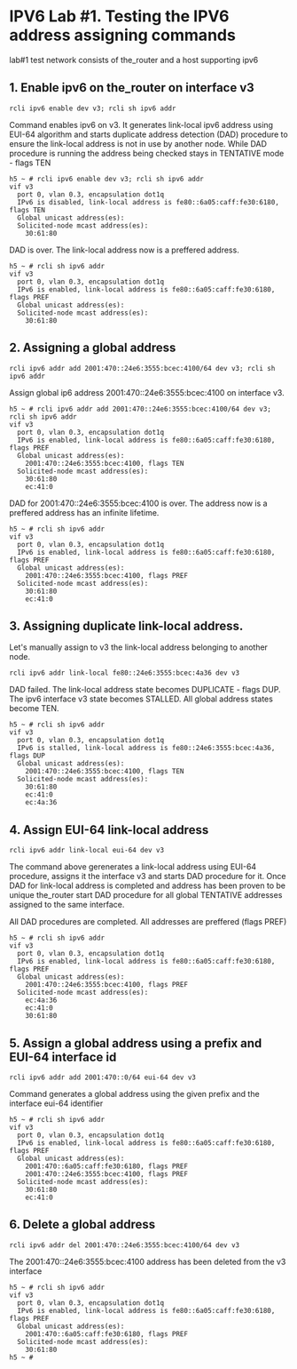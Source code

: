 # IPV6 Lab #1. Testing the IPV6 address assigning commands

lab#1 test network consists of the_router and a host supporting ipv6

## 1. Enable ipv6 on the_router on interface v3

	rcli ipv6 enable dev v3; rcli sh ipv6 addr

Command enables ipv6 on v3. It generates link-local ipv6 address using EUI-64 algorithm
and starts duplicate address detection (DAD) procedure to ensure the link-local address
is not in use by another node. While DAD procedure is running the address being checked stays
in TENTATIVE mode - flags TEN

	h5 ~ # rcli ipv6 enable dev v3; rcli sh ipv6 addr
	vif v3
	  port 0, vlan 0.3, encapsulation dot1q
	  IPv6 is disabled, link-local address is fe80::6a05:caff:fe30:6180, flags TEN
	  Global unicast address(es):
	  Solicited-node mcast address(es):
	    30:61:80

DAD is over. The link-local address now is a preffered address.

	h5 ~ # rcli sh ipv6 addr
	vif v3
	  port 0, vlan 0.3, encapsulation dot1q
	  IPv6 is enabled, link-local address is fe80::6a05:caff:fe30:6180, flags PREF
	  Global unicast address(es):
	  Solicited-node mcast address(es):
	    30:61:80


## 2. Assigning a global address

	rcli ipv6 addr add 2001:470::24e6:3555:bcec:4100/64 dev v3; rcli sh ipv6 addr

Assign global ip6 address 2001:470::24e6:3555:bcec:4100 on interface v3.

	h5 ~ # rcli ipv6 addr add 2001:470::24e6:3555:bcec:4100/64 dev v3; rcli sh ipv6 addr
	vif v3
	  port 0, vlan 0.3, encapsulation dot1q
	  IPv6 is enabled, link-local address is fe80::6a05:caff:fe30:6180, flags PREF
	  Global unicast address(es):
	    2001:470::24e6:3555:bcec:4100, flags TEN
	  Solicited-node mcast address(es):
	    30:61:80
	    ec:41:0

DAD for 2001:470::24e6:3555:bcec:4100 is over. The address now is a preffered address
has an infinite lifetime.

	h5 ~ # rcli sh ipv6 addr
	vif v3
	  port 0, vlan 0.3, encapsulation dot1q
	  IPv6 is enabled, link-local address is fe80::6a05:caff:fe30:6180, flags PREF
	  Global unicast address(es):
	    2001:470::24e6:3555:bcec:4100, flags PREF
	  Solicited-node mcast address(es):
	    30:61:80
	    ec:41:0

## 3. Assigning duplicate link-local address.

Let's manually assign to v3 the link-local address belonging to another node.

	rcli ipv6 addr link-local fe80::24e6:3555:bcec:4a36 dev v3

DAD failed. The link-local address state becomes DUPLICATE - flags DUP.
The ipv6 interface v3 state becomes STALLED. All global address states become TEN.

	h5 ~ # rcli sh ipv6 addr
	vif v3
	  port 0, vlan 0.3, encapsulation dot1q
	  IPv6 is stalled, link-local address is fe80::24e6:3555:bcec:4a36, flags DUP
	  Global unicast address(es):
	    2001:470::24e6:3555:bcec:4100, flags TEN
	  Solicited-node mcast address(es):
	    30:61:80
	    ec:41:0
	    ec:4a:36

## 4. Assign EUI-64 link-local address 

	rcli ipv6 addr link-local eui-64 dev v3

The command above gerenerates a link-local address using EUI-64 procedure, assigns it the
interface v3 and starts DAD procedure for it. Once DAD for link-local address is completed
and address has been proven to be unique the_router start DAD procedure for all global TENTATIVE
addresses assigned to the same interface.
	
All DAD procedures are completed. All addresses are preffered (flags PREF)
	
	h5 ~ # rcli sh ipv6 addr
	vif v3
	  port 0, vlan 0.3, encapsulation dot1q
	  IPv6 is enabled, link-local address is fe80::6a05:caff:fe30:6180, flags PREF
	  Global unicast address(es):
	    2001:470::24e6:3555:bcec:4100, flags PREF
	  Solicited-node mcast address(es):
	    ec:4a:36
	    ec:41:0
	    30:61:80

## 5. Assign a global address using a prefix and EUI-64 interface id

	rcli ipv6 addr add 2001:470::0/64 eui-64 dev v3

Command generates a global address using the given prefix and the interface eui-64 identifier

	h5 ~ # rcli sh ipv6 addr
	vif v3
	  port 0, vlan 0.3, encapsulation dot1q
	  IPv6 is enabled, link-local address is fe80::6a05:caff:fe30:6180, flags PREF
	  Global unicast address(es):
	    2001:470::6a05:caff:fe30:6180, flags PREF
	    2001:470::24e6:3555:bcec:4100, flags PREF
	  Solicited-node mcast address(es):
	    30:61:80
	    ec:41:0

## 6. Delete a global address

	rcli ipv6 addr del 2001:470::24e6:3555:bcec:4100/64 dev v3
	
The 2001:470::24e6:3555:bcec:4100 address has been deleted from the v3 interface

	h5 ~ # rcli sh ipv6 addr
	vif v3
	  port 0, vlan 0.3, encapsulation dot1q
	  IPv6 is enabled, link-local address is fe80::6a05:caff:fe30:6180, flags PREF
	  Global unicast address(es):
	    2001:470::6a05:caff:fe30:6180, flags PREF
	  Solicited-node mcast address(es):
	    30:61:80
	h5 ~ #
